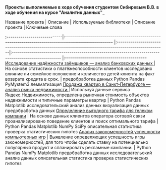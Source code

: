 __Проекты выполняемые в ходе обучения студентом Сибиревым В.В. в ходе обучения на курсе "Аналитик данных"___

Название проекта            | Описание                                                                                                | Используемые библиотеки |
Описание проекта | Ключевые слова

:----------------------------|:------------------------------------------------------------------------------------------------------ |:------------------------------------------------------------------------------------------------------|:------------------------------------------------------------------------------------------------------ |:-----------------------------------------
<a href='https://github.com/Sibvlad/data_analysis_projects/blob/main/game_analysis/project5.ipynb'> Исследование надёжности заёмщиков — анализ банковских данных </a> | На основе статистики о платёжеспособности клиентов исследовано влияние ли семейное положение и количество детей клиента на факт возврата кредита в срок.     | предобработка данных Python Pandas PyMystem3 лемматизация
<a href='https://github.com/Sibvlad/data_analysis_projects/blob/main/game_analysis/project5.ipynb'> Продажа квартир в Санкт-Петербурге — анализ рынка недвижимости </a> | Используя данные сервиса Яндекс.Недвижимость, определена рыночная стоимость объектов недвижимости и типичные параметры квартир | Python Pandas Matplotlib исследовательский анализ данных визуализация данных предобработка данных
<a href='https://github.com/Sibvlad/data_analysis_projects/blob/main/game_analysis/project5.ipynb'>  Определение выгодного тарифа для телеком компании</a> | 
На основе данных клиентов оператора сотовой связи проанализировано поведение клиентов и поиск оптимального тарифа | Python Pandas Matplotlib NumPy SciPy описательная статистика проверка статистических гипотез
<a href='https://github.com/Sibvlad/data_analysis_projects/blob/main/game_analysis/project5.ipynb'> Анализ закономерностей успешности компьютерных игр </a> | Выявление определяющих успешность игры закономерностей, для того чтобы сделать ставку на потенциально популярный продукт и спланировать рекламные кампании.     | Python Pandas NumPy Matplotlib предобработка данных исследовательский анализ данных описательная статистика проверка статистических гипотез
